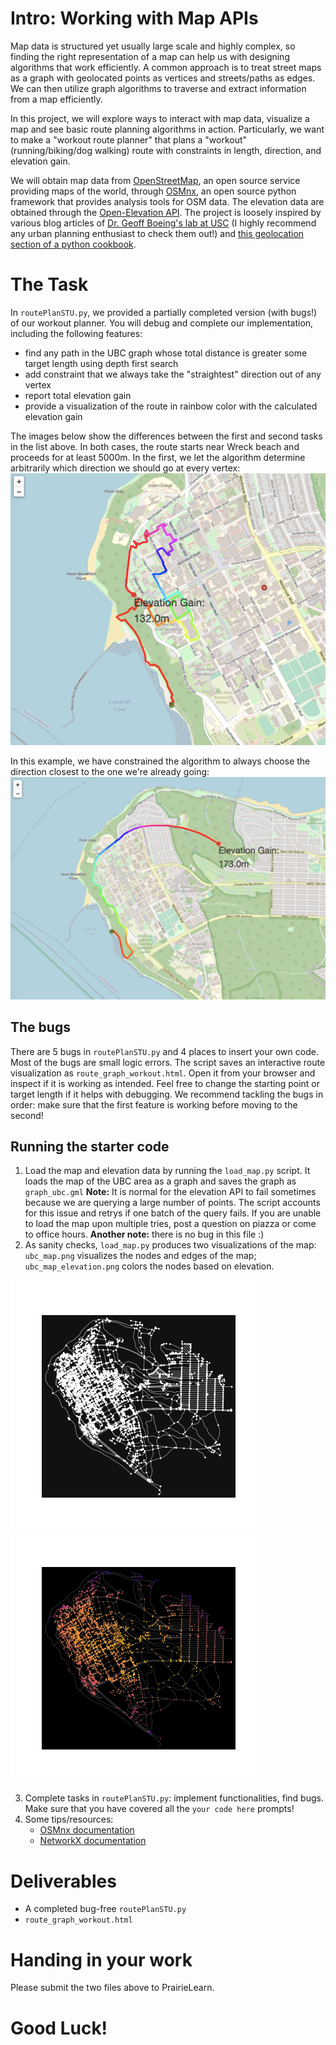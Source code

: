 
# Intro: Working with Map APIs

Map data is structured yet usually large scale and highly complex, so finding the right representation of a map can help us with designing algorithms that work efficiently. A common approach is to treat street maps as a graph with geolocated points as vertices and streets/paths as edges. We can then utilize graph algorithms to traverse and extract information from a map efficiently.

In this project, we will explore ways to interact with map data, visualize a map and see basic route planning algorithms in action. Particularly, we want to make a "workout route planner" that plans a "workout" (running/biking/dog walking) route with constraints in length, direction, and elevation gain.

We will obtain map data from [OpenStreetMap](https://www.openstreetmap.org/), an open source service providing maps of the world, through [OSMnx](https://geoffboeing.com/2016/11/osmnx-python-street-networks/), an open source python framework that provides analysis tools for OSM data. The elevation data are obtained through the [Open-Elevation API](https://www.open-elevation.com/). The project is loosely inspired by various blog articles of [Dr. Geoff Boeing's lab at USC](https://geoffboeing.com/) (I highly recommend any urban planning enthusiast to check them out!) and [this geolocation section of a python cookbook](https://ipython-books.github.io/147-creating-a-route-planner-for-a-road-network/).



# The Task

In `routePlanSTU.py`, we provided a partially completed version (with bugs!) of our workout planner. You will debug and complete our implementation, including the following features:
- find any path in the UBC graph whose total distance is greater some target length using depth first search
- add constraint that we always take the "straightest" direction out of any vertex
- report total elevation gain
- provide a visualization of the route in rainbow color with the calculated elevation gain

The images below show the differences between the first and second tasks in the list above. In both cases, the route starts near Wreck beach and proceeds for at least 5000m. In the first, we let the algorithm determine arbitrarily which direction we should go at every vertex:
![](./route_graph_workout_example_curvy.png)

In this example, we have constrained the algorithm to always choose the direction closest to the one we're already going: 
![](./route_graph_workout_example.png)

## The bugs
There are 5 bugs in `routePlanSTU.py` and 4 places to insert your own code. Most of the bugs are small logic errors. The script saves an interactive route visualization as `route_graph_workout.html`. Open it from your browser and inspect if it is working as intended. Feel free to change the starting point or target length if it helps with debugging. We recommend tackling the bugs in order: make sure that the first feature is working before moving to the second!

## Running the starter code
1. Load the map and elevation data by running the `load_map.py` script. It loads the map of the UBC area as a graph and saves the graph as `graph_ubc.gml`
**Note:** It is normal for the elevation API to fail sometimes because we are querying a large number of points. The script accounts for this issue and retrys if one batch of the query fails. If you are unable to load the map upon multiple tries, post a question on piazza or come to office hours. 
**Another note:** there is no bug in this file :)
2. As sanity checks, `load_map.py` produces two visualizations of the map: `ubc_map.png` visualizes the nodes and edges of the map; `ubc_map_elevation.png` colors the nodes based on elevation.

<p float="left">
  <img src="/ubc_map.png" width="400" />
  <img src="/ubc_map_elevation.png" width="400" /> 
</p>

3. Complete tasks in `routePlanSTU.py`: implement functionalities, find bugs. Make sure that you have covered all the `your code here` prompts!
4. Some tips/resources:
	- [OSMnx documentation](https://osmnx.readthedocs.io/en/stable/osmnx.html)
	- [NetworkX documentation](https://networkx.org/documentation/stable/reference/index.html)


# Deliverables

- A completed bug-free `routePlanSTU.py`
- `route_graph_workout.html`

# Handing in your work

Please submit the two files above to PrairieLearn.

# Good Luck!


